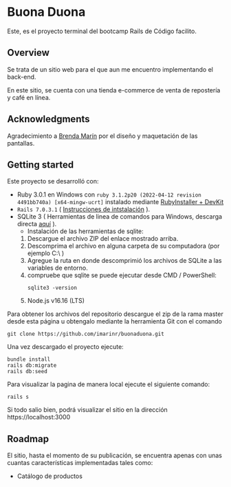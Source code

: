 # Buona Duona

Este, es el proyecto terminal del bootcamp Rails de Código facilito.

## Overview
Se trata de un sitio web para el que aun me encuentro implementando el back-end.

En este sitio, se cuenta con una tienda e-commerce de venta de repostería y café en línea.

## Acknowledgments

Agradecimiento a [Brenda Marín](https://github.com/BrendaMarinR) por el diseño y maquetación de las pantallas.

## Getting started

Este proyecto se desarrolló con:
*  Ruby 3.0.1 en Windows con `ruby 3.1.2p20 (2022-04-12 revision 4491bb740a) [x64-mingw-ucrt]` instalado mediante [RubyInstaller + DevKit](https://rubyinstaller.org/downloads/)
* `Rails 7.0.3.1` ( [Instrucciones de intstalación](https://medium.com/@declancronje/installing-and-troubleshooting-ruby-on-rails-sqlite3-windows-10-fix-87c8886d03b) ).
* SQLite 3 ( Herramientas de linea de comandos para Windows, descarga directa [aquí](https://sqlite.org/2022/sqlite-tools-win32-x86-3390200.zip) ).
  * Instalación de las herramientas de sqlite:
  1. Descargue el archivo ZIP del enlace mostrado arriba.
  2. Descomprima el archivo en alguna carpeta de su computadora (por ejemplo C:\ )
  3. Agregue la ruta en donde descomprimió los archivos de SQLite a las variables de entorno.
  4. compruebe que sqlite se puede ejecutar desde CMD / PowerShell:
        ```
        sqlite3 -version
        ```
  5. Node.js v16.16 (LTS)

Para obtener los archivos del repositorio descargue el zip de la rama master desde esta página u obtengalo mediante la herramienta Git con el comando 
```
git clone https://github.com/imarinr/buonaduona.git
```

Una vez descargado el proyecto ejecute:
```
bundle install
rails db:migrate
rails db:seed
```

Para visualizar la pagina de manera local ejecute el siguiente comando:
```
rails s
```

Si todo salio bien, podrá visualizar el sitio en la dirección https://localhost:3000

## Roadmap

El sitio, hasta el momento de su publicación, se encuentra apenas con unas cuantas características implementadas tales como:
* Catálogo de productos
